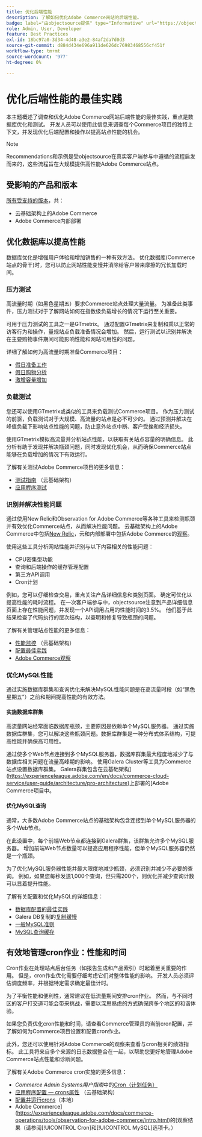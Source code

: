 ```yaml
---
title: 优化后端性能
description: 了解如何优化Adobe Commerce网站的后端性能。
badge: label="由objectsource提供" type="Informative" url="https://objectsource.co.uk/" tooltip="objectsource"
role: Admin, User, Developer
feature: Best Practices
exl-id: 18bc97a0-3d34-4d48-a3e2-84af2da7d0d3
source-git-commit: d884d434e696a911de626dc76983468556cf451f
workflow-type: tm+mt
source-wordcount: '977'
ht-degree: 0%

---
```


# 优化后端性能的最佳实践

本主题概述了调查和优化Adobe Commerce网站后端性能的最佳实践，重点是数据库优化和测试。 开发人员可以使用此信息来调查每个Commerce项目的独特上下文，并发现优化后端配置和操作以提高站点性能的机会。

>[!NOTE]
>
>Recommendations和示例是受objectsource在真实客户端参与中遵循的流程启发而来的，这些流程旨在大规模提供高性能Adobe Commerce站点。

## 受影响的产品和版本

[所有受支持的版本](../../../release/versions.md)，共：

- 云基础架构上的Adobe Commerce
- Adobe Commerce内部部署

## 优化数据库以提高性能

数据库优化是增强用户体验和增加销售的一种有效方法。 优化数据库(Commerce站点的骨干)时，您可以防止网站性能变慢并消除给客户带来摩擦的冗长加载时间。

### 压力测试

高流量时期（如黑色星期五）要求Commerce站点处理大量流量。 为准备此类事件，压力测试对于了解网站如何在指数级负载增长的情况下运行至关重要。

可用于压力测试的工具之一是GTmetrix。 通过配置GTmetrix来复制和乘以正常的访客行为和操作，量规站点负载准备情况会增加。 然后，运行测试以识别并解决在主要购物事件期间可能影响性能和网站可用性的问题。

详细了解如何为高流量时期准备Commerce项目：

- [假日准备工作](https://experienceleague.adobe.com/docs/events/commerce-intelligence-webinar-recordings/2021/holiday-readiness.html)
- [假日购物分析](https://experienceleague.adobe.com/docs/commerce-business-intelligence/mbi/analyze/performance/holiday-season-perf.html)
- [激增容量增加](https://experienceleague.adobe.com/docs/commerce-knowledge-base/kb/announcements/commerce-announcements/2021-holiday-surge-capacity-requests-for-magento-commerce-cloud.html)

### 负载测试

您还可以使用GTmetrix或类似的工具来负载测试Commerce项目。 作为压力测试的前驱，负载测试对于大规模、高流量的站点是必不可少的。 通过预测并解决在峰值负载下影响站点性能的问题，防止意外站点中断、客户受挫和经济损失。

使用GTmetrix模拟高流量并分析站点性能，以获取有关站点容量的明确信息。 此分析有助于发现并解决瓶颈问题，同时发现优化机会，从而确保Commerce站点能够在负载增加的情况下有效运行。

了解有关测试Adobe Commerce项目的更多信息：

- [测试指南](https://experienceleague.adobe.com/docs/commerce-cloud-service/user-guide/develop/test/guidance.html) （云基础架构）
- [应用程序测试](https://developer.adobe.com/commerce/testing/guide/)

### 识别并解决性能问题

通过使用New Relic和Observation for Adobe Commerce等各种工具来检测瓶颈并有效优化Commerce站点，从而解决性能问题。 云基础架构上的Adobe Commerce中包括[New Relic](https://experienceleague.adobe.com/docs/commerce-cloud-service/user-guide/monitor/new-relic/new-relic-service.html)，云和内部部署中包括Adobe Commerce的[观察](/help/tools/observation-for-adobe-commerce/intro.md)。

使用这些工具分析网站性能并识别与以下内容相关的性能问题：

- CPU密集型功能
- 查询和后端操作的缓存管理配置
- 第三方API调用
- Cron计划

例如，您可以仔细检查交易，重点关注产品详细信息和类别页面。 确定可优化以提高性能的耗时流程。 在一次客户端参与中，objectsource注意到产品详细信息页面上存在性能问题，并发现一个API调用占用的性能时间的3.5%。 他们基于此结果检查了代码执行的层次结构，以查明和修复导致瓶颈的问题。

了解有关管理站点性能的更多信息：

- [性能监控](https://experienceleague.adobe.com/docs/commerce-cloud-service/user-guide/monitor/performance.html) （云基础架构）
- [配置最佳实践](/help/performance/configuration.md)
- [Adobe Commerce观察](/help/tools/observation-for-adobe-commerce/intro.md)

### 优化MySQL性能

通过实施数据库群集和查询优化来解决MySQL性能问题是在高流量时段（如“黑色星期五”）之前和期间提高性能的有效方法。

#### 实施数据库群集

高流量网站经常面临数据库瓶颈，主要原因是依赖单个MySQL服务器。 通过实施数据库群集，您可以解决这些瓶颈问题。数据库群集是一种分布式体系结构，可提高性能并确保高可用性。

通过使多个Web节点连接到多个MySQL服务器，数据库群集最大程度地减少了与数据库相关问题在流量高峰期的影响。 使用Galera Cluster等工具为Commerce站点设置数据库群集。 Galera群集包含在云基础架构](https://experienceleague.adobe.com/en/docs/commerce-cloud-service/user-guide/architecture/pro-architecture)上部署的[Adobe Commerce项目中。

#### 优化MySQL查询

通常，大多数Adobe Commerce站点的基础架构包含连接到单个MySQL服务器的多个Web节点。

在此设置中，每个前端Web节点都连接到Galera群集，该群集允许多个MySQL服务器。 增加前端Web节点数量可以提高应用程序性能，但单个MySQL服务器仍然是一个瓶颈。

为了优化MySQL服务器性能并最大限度地减少瓶颈，必须识别并减少不必要的查询。 例如，如果您每秒发送1,000个查询，但只需200个，则优化并减少查询计数可以显着提升性能。

了解有关配置和优化MySQL的详细信息：

- [数据库配置的最佳实践](https://experienceleague.adobe.com/docs/commerce-operations/implementation-playbook/best-practices/planning/database-on-cloud.html)
- Galera DB复制的[复制缓慢](https://experienceleague.adobe.com/docs/commerce-learn/tutorials/backend-development/galera-db-slow-replication.html)
- [一般MySQL准则](/help/installation/prerequisites/database/mysql.md)
- [MySQL查询缓存](https://experienceleague.adobe.com/docs/commerce-learn/tutorials/backend-development/mysql-query-cache.html)

## 有效地管理cron作业：性能和时间

Cron作业在处理站点后台任务（如报告生成和产品索引）时起着至关重要的作用。 但是，cron作业优化需要仔细考虑它们对整体性能的影响。 开发人员必须评估调度频率，并根据特定需求确定最佳计时。

为了平衡性能和便利性，通常建议在低流量期间安排cron作业。 然而，与不同时区的客户打交道可能会带来挑战，需要以深思熟虑的方式确保跨多个地区的和谐体验。

如果您负责优化cron性能和时间，请查看Commerce管理员的当前cron配置，并了解如何为Commerce项目设置和配置cron作业。

此外，您还可以使用针对Adobe Commerce的观察来查看与cron相关的绩效指标。 此工具将来自多个来源的日志数据整合在一起，以帮助您更好地管理Adobe Commerce站点性能和诊断问题。

了解有关Adobe Commerce cron实施的更多信息：

- _Commerce Admin Systems用户指南_&#x200B;中的[Cron（计划任务）](https://experienceleague.adobe.com/docs/commerce-admin/systems/tools/cron.html)
- [应用程序配置 — crons属性](https://experienceleague.adobe.com/docs/commerce-cloud-service/user-guide/configure/app/properties/crons-property.html) （云基础架构）
- [配置并运行crons](https://experienceleague.adobe.com/docs/commerce-cloud-service/user-guide/configure/app/properties/crons-property.html)（本地）
- Adobe Commerce](https://experienceleague.adobe.com/docs/commerce-operations/tools/observation-for-adobe-commerce/intro.html)的[观察结果（请参阅[!UICONTROL Cron]和[!UICONTROL MySQL]选项卡。）
